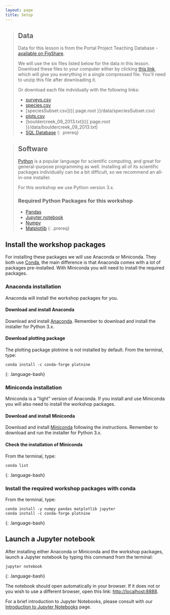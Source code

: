 ```yaml
---
layout: page
title: Setup
---
```


> ## Data
> Data for this lesson is from the Portal Project Teaching Database -
> [available on FigShare](https://figshare.com/articles/Portal_Project_Teaching_Database/1314459).
>
> We will use the six files listed below for the data in this lesson.
> Download these files to your computer either by clicking
> [this link](https://github.com/weecology/portal-teachingdb/archive/master.zip),
> which will give you everything in a single compressed file.
> You'll need to unzip this file after downloading it.
>
> Or download each file indvidually with the following links:
>
> - [surveys.csv](https://ndownloader.figshare.com/files/10717177)
> - [species.csv](https://ndownloader.figshare.com/files/3299483)
> - [speciesSubset.csv]({{ page.root }}/data/speciesSubset.csv)
> - [plots.csv](https://ndownloader.figshare.com/files/3299474)
> - [bouldercreek_09_2013.txt]({{ page.root }}/data/bouldercreek_09_2013.txt)
> - [SQL Database](https://ndownloader.figshare.com/files/11188550)
{: .prereq}



> ## Software
> [Python](http://python.org) is a popular language for
> scientific computing, and great for general-purpose programming as
> well.  Installing all of its scientific packages individually can be
> a bit difficult, so we recommend an all-in-one installer.
>
> For this workshop we use Python version 3.x.
>
> ### Required Python Packages for this workshop
>
> * [Pandas](http://pandas.pydata.org/)
> * [Jupyter notebook](http://jupyter.org/)
> * [Numpy](http://www.numpy.org/)
> * [Matplotlib](http://matplotlib.org/)
{: .prereq}

## Install the workshop packages

For installing these packages we will use Anaconda or Miniconda.
They both use [Conda](http://conda.pydata.org/docs/), the main difference is
that Anaconda comes with a lot of packages pre-installed.
With Miniconda you will need to install the required packages.

### Anaconda installation

Anaconda will install the workshop packages for you.

#### Download and install Anaconda

Download and install [Anaconda](https://www.anaconda.com/distribution/#download-section).
Remember to download and install the installer for Python 3.x.

#### Download plotting package

The plotting package plotnine is not installed by default.  From the terminal,
type:

~~~
conda install -c conda-forge plotnine
~~~
{: .language-bash}

### Miniconda installation

Miniconda is a "light" version of Anaconda. If you install and use Miniconda
you will also need to install the workshop packages.

#### Download and install Miniconda

Download and install [Miniconda](https://docs.conda.io/en/latest/miniconda.html)
following the instructions. Remember to download and run the installer for
Python 3.x.

#### Check the installation of Miniconda

From the terminal, type:

~~~
conda list
~~~
{: .language-bash}

### Install the required workshop packages with conda

From the terminal, type:

~~~
conda install -y numpy pandas matplotlib jupyter
conda install -c conda-forge plotnine
~~~
{: .language-bash}

## Launch a Jupyter notebook

After installing either Anaconda or Miniconda and the workshop packages,
launch a Jupyter notebook by typing this command from the terminal:

~~~
jupyter notebook
~~~
{: .language-bash}

The notebook should open automatically in your browser. If it does not or you
wish to use a different browser, open this link: <http://localhost:8888>.

For a brief introduction to Jupyter Notebooks, please consult with our
[Introduction to Jupyter Notebooks](jupyter_notebooks) page.
